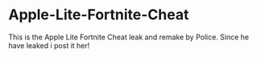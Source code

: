 # Apple-Lite-Fortnite-Cheat
This is the Apple Lite Fortnite Cheat leak and remake by Police. Since he have leaked i post it her!

















